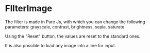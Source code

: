 # FIlterImage
<p>The filter is made in Pure Js, with which you can change the following parameters: grayscale, contrast, brightness, sepia, saturate</p>
<p>Using the "Reset" button, the values are reset to the standard ones.</p>
<p>It is also possible to load any image into a line for input.</p>
